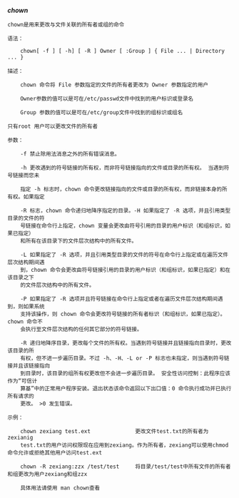 ***chown***

	chown是用来更改与文件关联的所有者或组的命令
	
	语法：
	
		chown[ -f ] [ -h] [ -R ] Owner [ :Group ] { File ... | Directory ... }

	描述：
	
		chown 命令将 File 参数指定的文件的所有者更改为 Owner 参数指定的用户
		
		Owner参数的值可以是可在/etc/passwd文件中找到的用户标识或登录名
		
		Group 参数的值可以是可在/etc/group文件中找到的组标识或组名

	只有root 用户可以更改文件的所有者
	
	参数：

		-f 禁止除用法消息之外的所有错误消息。

		-h 更改遇到的符号链接的所有权，而非符号链接指向的文件或目录的所有权。 当遇到符号链接而您未

		指定 -h 标志时，chown 命令更改链接指向的文件或目录的所有权，而非链接本身的所有权。如果指定

		-R 标志，chown 命令递归地降序指定的目录。-H 如果指定了 -R 选项，并且引用类型目录的文件的符
		号链接在命令行上指定，chown 变量会更改由符号引用的目录的用户标识（和组标识，如果已指定）
		和所有在该目录下的文件层次结构中的所有文件。

		-L 如果指定了 -R 选项，并且引用类型目录的文件的符号在命令行上指定或在遍历文件层次结构期间遇
		到，chown 命令会更改由符号链接引用的目录的用户标识（和组标识，如果已指定）和在该目录之下
		的文件层次结构中的所有文件。

		-P 如果指定了 -R 选项并且符号链接在命令行上指定或者在遍历文件层次结构期间遇到，则如果系统
		支持该操作，则 chown 命令会更改符号链接的所有者标识（和组标识，如果已指定）。chown 命令不
		会执行至文件层次结构的任何其它部分的符号链接。

		-R 递归地降序目录，更改每个文件的所有权。当遇到符号链接并且链接指向目录时，更改该目录的所
		有权，但不进一步遍历目录。不过 -h、-H、-L or -P 标志也未指定，则当遇到符号链接并且该链接指向
		到目录时，该目录的组所有权更改但不会进一步遍历目录。 安全性访问控制：此程序应该作为“可信计
		算基”中的正常用户程序安装。退出状态该命令返回以下出口值：0 命令执行成功并已执行所有请求的
		更改。 >0 发生错误。
	
	示例：
		
		chown zexiang test.ext				更改文件test.txt的所有者为zexianig
		test.txt的用户访问权限现在应用到zexiang。作为所有者，zexiang可以使用chmod命令允许或拒绝其他用户访问test.ext
		
		chown -R zexiang:zzx /test/test		将目录/test/test中所有文件的所有者和组更改为用户zexiang和组zzx
		
		具体用法请使用 man chown查看